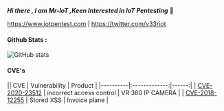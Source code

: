 ***Hi there , I am Mr-IoT ,Keen Interested in IoT Pentesting*** 👋

https://www.iotpentest.com | https://twitter.com/v33riot

#### Github Stats :
![GitHub stats](https://github-readme-stats.vercel.app/api?username=v33ru&count_private=true&show_icons=true)


#### CVE's
|| CVE   |      Vulnerability      |  Product |
|----------|:-------------:|------:|
| [CVE-2020-23512](https://nvd.nist.gov/vuln/detail/CVE-2020-23512) | incorrect access control | VR 360 IP CAMERA |
| [CVE-2018-12255](https://nvd.nist.gov/vuln/detail/CVE-2018-12255) | Stored XSS | Invoice plane |
